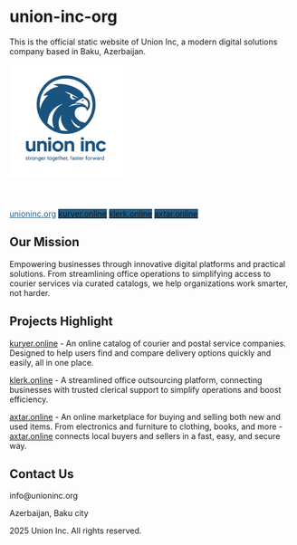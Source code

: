 # union-inc-org
This is the official static website of Union Inc, a modern digital solutions company based in Baku, Azerbaijan.

<!DOCTYPE html><html lang="en">
<head>
  <meta charset="UTF-8" />
  <meta name="viewport" content="width=device-width, initial-scale=1.0" />
  <title>Union Inc.</title>
  <title>icon</title>
  <link rel="icon" href="logo.png" type="image/png" sizes="96x96">
  <link href="https://cdn.jsdelivr.net/npm/tailwindcss@2.2.19/dist/tailwind.min.css" rel="stylesheet">
  <script src="https://unpkg.com/lucide@latest"></script>
</head>
<body class="min-h-screen bg-gradient-to-br from-blue-50 to-blue-100 text-gray-800 p-8">
  <main class="max-w-4xl mx-auto text-center space-y-6">
	  <header style="display: flex; align-items: center; gap: 10px;">
		  <img src="logo.png" alt="Logo" width="200" height="auto">
		  <!--<h1 class="text-4xl font-bold text-blue-900">Union Inc</h1>-->
    <!--<p class="text-xl">Innovation. Simplicity. Impact.</p>-->
	  </header>
		  <!--<div class="flex justify-center">
			  <h1 class="text-4xl font-bold" style="color: #1f5b85fe;">Union Inc</h1>
		  </div>-->
		  <!--<div class="flex justify-center space-x-4 mt-4">-->
		  <div class="flex flex-col sm:flex-row gap-4 justify-center items-center">
      <!--<a href="https://unioninc.org" target="_blank" class="border px-4 py-2 rounded border-blue-700 text-blue-700 hover:bg-blue-100">unioninc.org</a>
      <a href="https://kuryer.online" target="_blank" class="bg-blue-700 text-white px-4 py-2 rounded hover:bg-blue-800">kuryer.online</a>
      <a href="https://klerk.online" target="_blank" class="bg-blue-700 text-white px-4 py-2 rounded hover:bg-blue-800">klerk.online</a>-->
      <a href="https://unioninc.org" target="_blank" class="border px-4 py-2 rounded border-blue-700 hover:bg-blue-100" style="color: #1f5b85fe;">unioninc.org</a>
      <a href="https://kuryer.online" target="_blank" class="text-white px-4 py-2 rounded hover:bg-blue-800" style="background-color: #1f5b85fe;">kuryer.online</a>
      <a href="https://klerk.online" target="_blank" class="text-white px-4 py-2 rounded hover:bg-blue-800" style="background-color: #1f5b85fe;">klerk.online</a>
      <a href="https://axtar.online" target="_blank" class="text-white px-4 py-2 rounded hover:bg-blue-800" style="background-color: #1f5b85fe;">axtar.online</a>
    </div>
  </main>  <section class="mt-12 grid gap-6 md:grid-cols-2 max-w-4xl mx-auto">
    <div class="bg-white p-6 rounded shadow">
      <h2 class="text-2xl font-semibold mb-2">Our Mission</h2>
      <p>Empowering businesses through innovative digital platforms and practical solutions. From streamlining office operations to simplifying access to courier services via curated catalogs, we help organizations work smarter, not harder.</p>
    </div><div class="bg-white p-6 rounded shadow">
  <h2 class="text-2xl font-semibold mb-2">Projects Highlight</h2>
  <p><a class="text-blue-700 underline" href="https://kuryer.online">kuryer.online</a> - An online catalog of courier and postal service companies. Designed to help users find and compare delivery options quickly and easily, all in one place.</p>
  <p><a class="text-blue-700 underline" href="https://klerk.online">klerk.online</a> - A streamlined office outsourcing platform, connecting businesses with trusted clerical support to simplify operations and boost efficiency.</p>
  <p><a class="text-blue-700 underline" href="https://axtar.online">axtar.online</a> - An online marketplace for buying and selling both new and used items. From electronics and furniture to clothing, books, and more - <a class="text-blue-700 underline" href="https://axtar.online">axtar.online</a> connects local buyers and sellers in a fast, easy, and secure way.</p>
</div>

<div class="bg-white p-6 rounded shadow md:col-span-2">
  <h2 class="text-2xl font-semibold mb-4">Contact Us</h2>
  <div class="space-y-2">
    <p><i data-lucide="mail" class="inline w-4 h-4 mr-2"></i> info@unioninc.org</p>
    <!--<p><i data-lucide="phone" class="inline w-4 h-4 mr-2"></i> +994 50 597 48 99</p>-->
    <p><i data-lucide="globe" class="inline w-4 h-4 mr-2"></i> Azerbaijan, Baku city</p>
  </div>
</div>

  </section>  <footer>2025 Union Inc. All rights reserved.
  </footer>
</body>
</html> 

